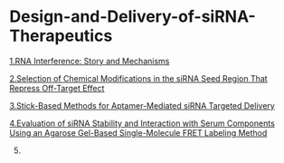# Design-and-Delivery-of-siRNA-Therapeutics
[1.RNA Interference: Story and Mechanisms](https://github.com/zcgkiller/Design-and-Delivery-of-siRNA-Therapeutics/blob/main/RNA%20Interference%20Story%20and%20Mechanisms.md)

[2.Selection of Chemical Modifications in the siRNA Seed Region That Repress Off-Target Effect](https://github.com/zcgkiller/Design-and-Delivery-of-siRNA-Therapeutics/blob/main/Selection%20of%20Chemical%20Modifications%20in%20the%20siRNA%20Seed%20Region%20That%20Repress%20Off-Target%20Effect.md)

[3.Stick-Based Methods for Aptamer-Mediated siRNA Targeted Delivery](https://github.com/zcgkiller/Design-and-Delivery-of-siRNA-Therapeutics/blob/main/RNA%20Interference%20Story%20and%20Mechanisms.md)

[4.Evaluation of siRNA Stability and Interaction with Serum Components Using an Agarose Gel-Based Single-Molecule FRET Labeling Method](https://github.com/zcgkiller/Design-and-Delivery-of-siRNA-Therapeutics/blob/main/Evaluation%20of%20siRNA%20Stability%20and%20Interaction%20with%20Serum%20Components%20Using%20an%20Agarose%20Gel-Based%20Single-Molecule%20FRET%20Labe.md)

5.

